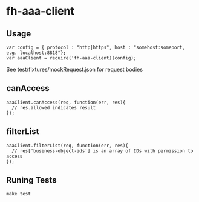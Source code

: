 # fh-aaa-client

## Usage
	var config = { protocol : "http|https", host : "somehost:someport, e.g. localhost:8818"};
	var aaaClient = require('fh-aaa-client)(config);

See test/fixtures/mockRequest.json for request bodies

## canAccess

	aaaClient.canAccess(req, function(err, res){
      // res.allowed indicates result
	});

## filterList

	aaaClient.filterList(req, function(err, res){
      // res['business-object-ids'] is an array of IDs with permission to access
	});

## Runing Tests

	make test
